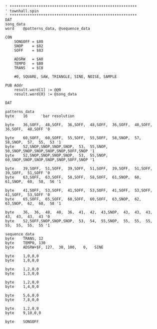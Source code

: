 
    ' *********************************************************
    ' townhall.spin
    ' *********************************************************
    DAT
    song_data
    word    @patterns_data, @sequence_data

    CON
        SONGOFF = $80
        SNOP    = $82
        SOFF    = $83

        ADSRW   = $A0
        TEMPO   = $B0
        TRANS   = $C0

        #0, SQUARE, SAW, TRIANGLE, SINE, NOISE, SAMPLE

    PUB Addr
        result.word[1] := @@0
        result.word{0} := @song_data

    DAT

    patterns_data
    byte    16      'bar resolution

    byte    36,SOFF,  48,SOFF,  36,SOFF,  48,SOFF,  36,SOFF,  48,SOFF,  36,SOFF,  48,SOFF '0

    byte    60,SOFF,  60,SOFF,  55,SOFF,  55,SOFF,  58,SNOP,  57,  58,SNOP,  57,  55,  53 '1
    byte    52,SNOP,SNOP,SNOP,SNOP,  53,  55,SNOP,  50,SNOP,SNOP,SNOP,SNOP,SNOP,SOFF,SNOP '1
    byte    52,SNOP,SNOP,SNOP,SNOP,  53,  55,SNOP,  60,SNOP,SNOP,SNOP,SNOP,SNOP,SOFF,SNOP '1

    byte    39,SOFF,  51,SOFF,  39,SOFF,  51,SOFF,  39,SOFF,  51,SOFF,  39,SOFF,  51,SOFF '0
    byte    63,SOFF,  63,SOFF,  58,SOFF,  58,SOFF,  61,SNOP,  60,  61,SNOP,  60,  58,  56 '1

    byte    41,SOFF,  53,SOFF,  41,SOFF,  53,SOFF,  41,SOFF,  53,SOFF,  41,SOFF,  53,SOFF '0
    byte    65,SOFF,  65,SOFF,  60,SOFF,  60,SOFF,  63,SNOP,  62,  63,SNOP,  62,  60,  58 '1

    byte    36,  36,  48,  48,  36,  41,  42,  43,SNOP,  43,  43,  43,  43,  43,  43,  43 '0
    byte    52,SOFF,SNOP,SNOP,SNOP,  53,  54,  55,SNOP,  55,  55,  55,  55,  55,  55,  55 '1

    sequence_data
    byte    TRANS, 12
    byte    TEMPO, 130
    byte    ADSRW+$F, 127,  30, 100,   0,   SINE

    byte    1,0,0,0
    byte    1,0,0,0

    byte    1,2,0,0
    byte    1,3,0,0

    byte    1,2,0,0
    byte    1,4,0,0

    byte    5,6,0,0
    byte    7,8,0,0

    byte    1,2,0,0
    byte    9,10,0,0

    byte    SONGOFF

